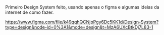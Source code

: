 Primeiro Design System feito, usando apenas o figma e algumas ideias da internet de como fazer.

https://www.figma.com/file/k49qqhQCNjpPgy6Dc5KK1d/Design-System?type=design&node-id=0%3A1&mode=design&t=MzA6UXcBtkDj7L83-1
